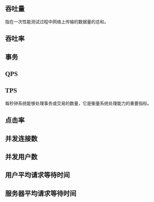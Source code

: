 <font face=微软雅黑>

## 吞吐量 
指在一次性能测试过程中网络上传输的数据量的总和。 

## 吞吐率 

## 事务 

## QPS 

## TPS 

每秒钟系统能够处理事务或交易的数量，它是衡量系统处理能力的重要指标。


## 点击率 

## 并发连接数 

## 并发用户数 

## 用户平均请求等待时间 

## 服务器平均请求等待时间 


</font>